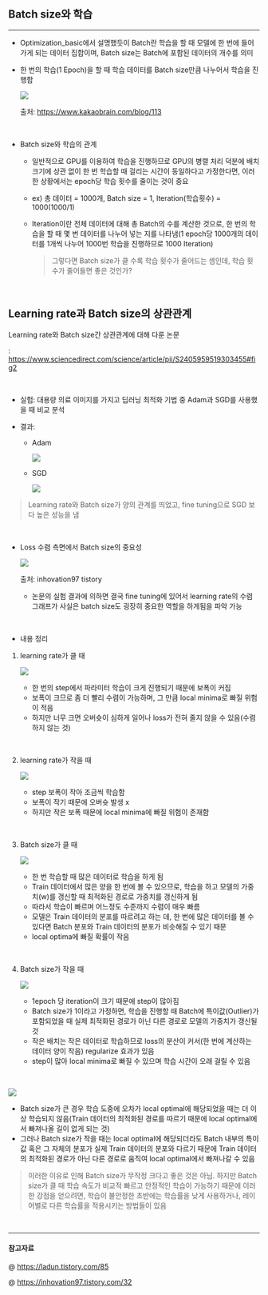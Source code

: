 ## Batch size와 학습 
--- 
- Optimization_basic에서 설명했듯이 Batch란 학습을 할 때 모델에 한 번에 들어가게 되는 데이터 집합이며, Batch size는 Batch에 포함된 데이터의 개수를 의미 
- 한 번의 학습(1 Epoch)을 할 때 학습 데이터를 Batch size만큼 나누어서 학습을 진행함 
  
  ![](./Image/batch_size.png)

  출처: https://www.kakaobrain.com/blog/113

<br>

- Batch size와 학습의 관계 
  - 일반적으로 GPU를 이용하여 학습을 진행하므로 GPU의 병렬 처리 덕분에 배치 크기에 상관 없이 한 번 학습할 때 걸리는 시간이 동일하다고 가정한다면, 이러한 상황에서는 epoch당 학습 횟수를 줄이는 것이 중요 
  - ex) 총 데이터 = 1000개, Batch size = 1, Iteration(학습횟수) = 1000(1000/1)
  - Iteration이란 전체 데이터에 대해 총 Batch의 수를 계산한 것으로, 한 번의 학습을 할 때 몇 번 데이터를 나누어 넣는 지를 나타냄(1 epoch당 1000개의 데이터를 1개씩 나누어 1000번 학습을 진행하므로 1000 Iteration)
  
    > 그렇다면 Batch size가 클 수록 학습 횟수가 줄어드는 셈인데, 학습 횟수가 줄어들면 좋은 것인가?

<br>


## Learning rate과 Batch size의 상관관계 


Learning rate와 Batch size간 상관관계에 대해 다룬 논문

: https://www.sciencedirect.com/science/article/pii/S2405959519303455#fig2


<br>

- 실험: 대용량 의료 이미지를 가지고 딥러닝 최적화 기법 중 Adam과 SGD를 사용했을 때 비교 분석 
- 결과: 

  - Adam
  
    ![](./Image/Adam.png)

  - SGD

    ![](./Image/SGD.png)

> Learning rate와 Batch size가 양의 관계를 띄었고, fine tuning으로 SGD 보다 높은 성능을 냄  

<br>

- Loss 수렴 측면에서 Batch size의 중요성 
  
  ![](./Image/epoch&loss.png)

  출처: inhovation97 tistory

    - 논문의 실험 결과에 의하면 결국 fine tuning에 있어서 learning rate의 수렴 그래프가 사실은 batch size도 굉장히 중요한 역할을 하게됨을 파악 가능 

<br>

- 내용 정리 
  
1. learning rate가 클 때
   
    ![](./Image/LR1.png)

   - 한 번의 step에서 파라미터 학습이 크게 진행되기 때문에 보폭이 커짐 
   - 보폭이 크므로 좀 더 빨리 수렴이 가능하며, 그 만큼 local minima로 빠질 위험이 적음
   - 하지만 너무 크면 오버슛이 심하게 일어나 loss가 전혀 줄지 않을 수 있음(수렴하지 않는 것)

<br>

2. learning rate가 작을 때 

    ![](./Image/LR2.png)

    - step 보폭이 작아 조금씩 학습함
    - 보폭이 작기 때문에 오버슛 발생 x 
    - 하지만 작은 보폭 때문에 local minima에 빠질 위험이 존재함

<br>

3. Batch size가 클 때 

    ![](./Image/BS1.png)

    - 한 번 학습할 때 많은 데이터로 학습을 하게 됨
    - Train 데이터에서 많은 양을 한 번에 볼 수 있으므로, 학습을 하고 모델의 가중치(w)를 갱신할 때 최적화된 경로로 가중치를 갱신하게 됨 
    - 따라서 학습이 빠르며 어느정도 수준까지 수렴이 매우 빠름
    - 모델은 Train 데이터의 분포를 따르려고 하는 데, 한 번에 많은 데이터를 볼 수 있다면 Batch 분포와 Train 데이터의 분포가 비슷해질 수 있기 때문  
    - local optima에 빠질 확률이 작음
 
<br>

4. Batch size가 작을 때 

    ![](./Image/BS2.png)

    - 1epoch 당 iteration이 크기 때문에 step이 많아짐 
    - Batch size가 1이라고 가정하면, 학습을 진행할 때 Batch에 특이값(Outlier)가 포함되었을 때 실제 최적화된 경로가 아닌 다른 경로로 모델의 가중치가 갱신될 것 
    - 작은 배치는 작은 데이터로 학습하므로 loss의 분산이 커서(한 번에 계산하는 데이터 양이 작음) regularize 효과가 있음 
    - step이 많아 local minima로 빠질 수 있으며 학습 시간이 오래 걸릴 수 있음 


<br>

![](./Image/SGD_BGD.png)

- Batch size가 큰 경우 학습 도중에 오차가 local optimal에 해당되었을 때는 더 이상 학습되지 않음(Train 데이터의 최적화된 경로를 따르기 때문에 local optimal에서 빠져나올 길이 없게 되는 것)
- 그러나 Batch size가 작을 때는 local optimal에 해당되더라도 Batch 내부의 특이값 혹은 그 자체의 분포가 실제 Train 데이터의 분포와 다르기 때문에 Train 데이터의 최적화된 경로가 아닌 다른 경로로 움직여 local optimal에서 빠져나갈 수 있음 

> 이러한 이유로 인해 Batch size가 무작정 크다고 좋은 것은 아님. 하지만 Batch size가 클 때 학습 속도가 비교적 빠르고 안정적인 학습이 가능하기 때문에 이러한 강점을 얻으려면, 학습이 불안정한 초반에는 학습률을 낮게 사용하거나, 레이어별로 다른 학습률을 적용시키는 방법들이 있음 

<br>

---
#### 참고자료 
@ https://ladun.tistory.com/85

@ https://inhovation97.tistory.com/32